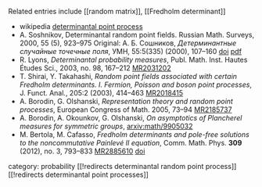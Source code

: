 
Related entries include [[random matrix]], [[Fredholm determinant]]

* wikipedia [determinantal point process](http://en.wikipedia.org/wiki/Determinantal_point_process)
* A. Soshnikov, Determinantal random point fields. Russian Math. Surveys, 2000, 55 (5), 923&#8211;975 Original: &#1040;. &#1041;. &#1057;&#1086;&#1096;&#1085;&#1080;&#1082;&#1086;&#1074;, _&#1044;&#1077;&#1090;&#1077;&#1088;&#1084;&#1080;&#1085;&#1072;&#1085;&#1090;&#1085;&#1099;&#1077; &#1089;&#1083;&#1091;&#1095;&#1072;&#1081;&#1085;&#1099;&#1077; &#1090;&#1086;&#1095;&#1077;&#1095;&#1085;&#1099;&#1077; &#1087;&#1086;&#1083;&#1103;_, &#1059;&#1052;&#1053;, 55:5(335) (2000), 107&#8211;160 [doi](http://dx.doi.org/10.4213/rm321) [pdf](http://www.mathnet.ru/php/getFT.phtml?jrnid=rm&paperid=321&what=fullt&option_lang=rus)
* R. Lyons, _Determinantal probability measures_, Publ. Math. Inst. Hautes &#201;tudes Sci., 2003, no. 98, 167&#8211;212 [MR2031202](http://www.ams.org/mathscinet-getitem?mr=2031202)
* T. Shirai, Y. Takahashi, _Random point fields associated with certain Fredholm determinants. I. Fermion, Poisson and boson point processes_, J. Funct. Anal., 205:2 (2003), 414&#8211;463 [MR2018415](http://www.ams.org/mathscinet-getitem?mr=2018415)
* A. Borodin, G. Olshanski, _Representation theory and random point processes_, European Congress of Math. 2005, 73&#8211;94 [MR2185737](http://www.ams.org/mathscinet-getitem?mr=2185737)
* A. Borodin, A. Okounkov, G. Olshanski, _On asymptotics of Plancherel measures for symmetric groups_, [arxiv:math/9905032](http://arxiv.org/abs/math/9905032)
* M. Bertola, M. Cafasso, _Fredholm determinants and pole-free solutions to the noncommutative Painlev&#233; II equation_, Comm. Math. Phys. __309__ (2012), no. 3, 793&#8211;833 [MR2885610](http://www.ams.org/mathscinet-getitem?mr=2885610) [doi](http://dx.doi.org/10.1007/s00220-011-1383-x) 

category: probability
[[!redirects determinantal random point process]]
[[!redirects determinantal point processes]]